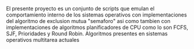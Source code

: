 El presente proyecto es un conjunto de scripts que emulan el comportamiento interno de los sistemas operativos con implementaciones del algoritmo de exclusion mutua "semaforo" asi como tambien con implementaciones de algoritmos planificadores de CPU como lo son FCFS, SJF, Prioridades y Round Robin. Algoritmos presentes en sistemas operativos multitarea actuales 
